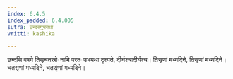 ```yaml
---
index: 6.4.5
index_padded: 6.4.005
sutra: छन्दस्युभयथा
vritti: kashika

---
```

छन्दसि वषये तिसृचतस्रोः नामि परतः उभयथा दृश्यते, दीर्घश्चादीर्घश्च। तिसृणां मध्यदिने, तिसृणां मध्यदिने। चतसृणां मध्यदिने, चतसृ̄णां मध्यदिने।